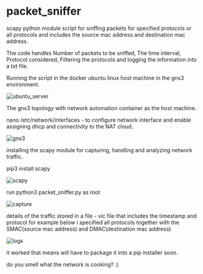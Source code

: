 # packet_sniffer
scapy python module script for sniffing packets for specified protocols or all protocols and includes the source mac address and destination mac address.

The code handles Number of packets to be sniffed, The time interval, Protocol considered, Filtering the protocols and logging the information into a txt file.

Running the script in the docker ubuntu linux host machine in the gns3 environment.





![ubuntu_server](https://user-images.githubusercontent.com/61822296/192036041-b2fb5819-107d-4782-9d56-9880e319bf0f.png)






The gns3 topology with network automation container as the host machine.

nano /etc/network/interfaces - to configure network interface and enable assigning dhcp and connectivity to the NAT cloud.

![gns3](https://user-images.githubusercontent.com/61822296/192082096-4fbd9c36-ff75-4ee9-b0c4-80643328a4bb.png)

installing the scapy module for capturing, handling and analyzing network traffic.

pip3 install scapy









![scapy](https://user-images.githubusercontent.com/61822296/192082374-6c8e9361-5f7f-4854-b835-a04ccb67cc3b.png)


run python3 packet_sniffer.py as root


![capture](https://user-images.githubusercontent.com/61822296/192082383-1d440de1-aa63-41c1-8d70-9b9b513e5a33.png)


details of the traffic stored in a file - vic file that includes the timestamp and protocol for example below i specified all protocols together with the SMAC(source mac address) and DMAC(destination mac address) 

![logs](https://user-images.githubusercontent.com/61822296/192082382-ee09f292-7479-42c1-87fd-4dbd576ab2c0.png)


it worked that means will have to package it into a pip installer soon.


do you smell what the network is cooking? :)
